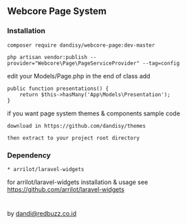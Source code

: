## Webcore Page System

### Installation

    composer require dandisy/webcore-page:dev-master

    php artisan vendor:publish --provider="Webcore\Page\PageServiceProvider" --tag=config

edit your Models/Page.php in the end of class add

    public function presentations() {
        return $this->hasMany('App\Models\Presentation');
    }

if you want page system themes & components sample code

    download in https://github.com/dandisy/themes

    then extract to your project root directory

### Dependency

    * arrilot/laravel-widgets

for arrilot/laravel-widgets installation & usage see https://github.com/arrilot/laravel-widgets


#
by dandi@redbuzz.co.id
